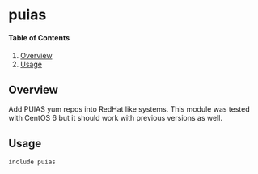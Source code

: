 # puias

#### Table of Contents

1. [Overview](#overview)
2. [Usage](#usage)


## Overview

Add PUIAS yum repos into RedHat like systems. This module was tested with CentOS 6 but it should work with previous versions as well. 


## Usage

```puppet
include puias
```
